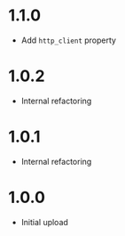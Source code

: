 # 1.1.0
- Add `http_client` property

# 1.0.2
- Internal refactoring

# 1.0.1
- Internal refactoring

# 1.0.0
- Initial upload
